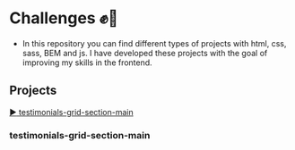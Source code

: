 # Challenges :fist::punch:

- In this repository you can find different types of projects with html, css, sass, BEM and js.
I have developed these projects with the goal of improving my skills in the frontend.



## Projects

[ :arrow_forward: testimonials-grid-section-main ](https://github.com/VladimirValdes/challenges/new/main?readme=1#testimonials-grid-section-main)


### testimonials-grid-section-main
